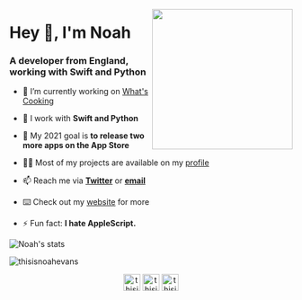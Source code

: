 <img align="right" height=250 width=250 src="https://cdn.itsnoahevans.co.uk/content/pfps/main-round.png" /> </p>

<h1 align="left">Hey 👋, I'm Noah</h1>
<h3 align="left">A developer from England, working with Swift and Python</h3>

- 🔭 I’m currently working on [What's Cooking](https://github.com/thisisnoahevans/whatscooking)

- 🌱 I work with **Swift and Python**

- 🔮 My 2021 goal is **to release two more apps on the App Store**

- 👨‍💻 Most of my projects are available on my [profile](https://github.com/ThisIsNoahEvans?tab=repositories)

- 📫 Reach me via **[Twitter](https://twitter.com/thisisnoahevans)** or **[email](mailto:github@itsnoahevans.co.uk)**

- ⌨️  Check out my [website](https://itsnoahevans.co.uk) for more

- ⚡ Fun fact: **I hate AppleScript.**


![Noah's stats](https://github-readme-stats.vercel.app/api?username=thisisnoahevans&count_private=true&show_icons=true&theme=dark)
<p align="left"> <img src="https://komarev.com/ghpvc/?username=thisisnoahevans" alt="thisisnoahevans" /> </p>


<p align="center">
<a href="https://twitter.com/thisisnoahevans" target="blank"><img align="center" src="https://cdn.jsdelivr.net/npm/simple-icons@3.0.1/icons/twitter.svg" alt="thisisnoahevans" height="30" width="30" /></a>
<a href="https://instagram.com/thisisnoahevans" target="blank"><img align="center" src="https://cdn.jsdelivr.net/npm/simple-icons@3.0.1/icons/instagram.svg" alt="thisisnoahevans" height="30" width="30" /></a>
<a href="https://www.youtube.com/c/thisisnoahevans" target="blank"><img align="center" src="https://cdn.jsdelivr.net/npm/simple-icons@3.0.1/icons/youtube.svg" alt="thisisnoahevans" height="30" width="30" /></a>
</p>

